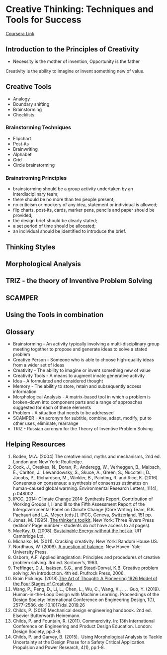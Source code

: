 # Creative Thinking: Techniques and Tools for Success

[Coursera Link](https://www.coursera.org/learn/creative-thinking-techniques-and-tools-for-success)

## Introduction to the Principles of Creativity

- Necessity is the mother of invention, Opportunity is the father

Creativity is the ability to imagine or invent something new of value.

## Creative Tools

- Analogy
- Boundary shifting
- Brainstorming
- Checklists

### Brainstorming Techniques

- Flipchart
- Post-its
- Brainwriting
- Alphabet
- Grid
- Circle brainstorming

### Brainstroming Principles

- brainstorming should be a group activity undertaken by an interdisciplinary team;
- there should be no more than ten people present;
- no criticism or mockery of any idea, statement or individual is allowed;
- flip charts, post-its, cards, marker pens, pencils and paper should be provided;
- the design brief should be clearly stated;
- a set period of time should be allocated;
- an individual should be identified to introduce the brief.

## Thinking Styles

## Morphological Analysis

## TRIZ - the theory of Inventive Problem Solving

## SCAMPER

## Using the Tools in combination

## Glossary

- Brainstorming - An activity typically involving a multi-disciplinary group meeting together to propose and generate ideas to solve a stated problem
- Creative Person - Someone who is able to choose high-quality ideas from a wider set of ideas
- Creativity - The ability to imagine or invent something new of value
- Creativity Tools - A means to augment innate generative activity
- Idea - A formulated and considered thought
- Memory - The abilitiy to store, retain and subsequently access information
- Morphological Analysis - A matrix-based tool in which a problem is broken-down into component parts and a range of approaches suggested for each of these elements
- Problem - A situation that needs to be addressed
- SCAMPER - An acronym for subtitle, combine, adapt, modify, put to other uses, eliminate, rearrange
- TRIZ - Russian acronym for the Theory of Inventive Problem Solving

## Helping Resources

1.  Boden, M.A. (2004) The creative mind, myths and mechanisms, 2nd ed. London and New York: Routledge.
2.  Cook, J., Oreskes, N., Doran, P., Anderegg, W., Verheggen, B., Maibach, E., Carlton, J., Lewandowsky, S., Skuce, A., Green, S., Nuccitelli, D., Jacobs, P., Richardson, M., Winkler, B., Painting, R. and Rice, K. (2016). Consensus on consensus: a synthesis of consensus estimates on human-caused global warming. Environmental Research Letters, 11(4), p.048002.
3.  IPCC, 2014: Climate Change 2014: Synthesis Report. Contribution of Working Groups I, II and III to the Fifth Assessment Report of the Intergovernmental Panel on Climate Change \[Core Writing Team, R.K. Pachauri and L.A. Meyer (eds.)\]. IPCC, Geneva, Switzerland, 151 pp.
4.  Jones, M. (1995). [The thinker's toolkit](https://books.google.co.uk/books?id=oYojFVG7UqgC&pg=PR4&lpg=PR4&dq=Jones,+A.N.D.+The+thinker%E2%80%99s+toolkit.+Three+Rivers+Press,+1995&source=bl&ots=ybX_rNdyH4&sig=KI2Gj9_cUq5UO6t7VXE8XJR-9R4&hl=en&sa=X&ved=0ahUKEwjwz7P4ztPZAhVRLFAKHcRaDx8Q6AEIWTAH#v=onepage&q=Jones%2C%20A.N.D.%20The%20thinker%E2%80%99s%20toolkit.%20Three%20Rivers%20Press%2C%201995&f=false). New York: Three Rivers Press (edition? Page number - students do not have access to all pages).
5.  MacKay, D. (2008). [Sustainable Energy-without the hot air](https://www.withouthotair.com/download.html). UIT Cambridge Ltd.
6.  Michalko, M. (2011). Cracking creativity. New York: Random House US.
7.  Nordhaus, W. (2008). [A question of balance](https://books.google.co.uk/books?hl=en&lr=&id=XD_XBQAAQBAJ&oi=fnd&pg=PR9&dq=global+warming&ots=bntZcC5E31&sig=5KO-Wzo8rxUi4evuxv_NtgvdC9g#v=onepage&q=global%20warming&f=false). New Haven: Yale University Press.
8.  Osborn, A.F. Applied imagination: Principles and procedures of creative problem solving. 3rd ed. Scribner’s, 1963.
9.  Treffinger, D.J., Isaksen, S.G., and Stead-Dorval, K.B. Creative problem solving: An introduction. 4th ed. Prufrock Press, 2006.
10. Brain Pickings. (2018).[The Art of Thought: A Pioneering 1926 Model of the Four Stages of Creativity](https://www.brainpickings.org/2013/08/28/the-art-of-thought-graham-wallas-stages/).
11. Wang, P., Peng, D., Li, L., Chen, L., Wu, C., Wang, X., . . . Guo, Y. (2019). Human-in-the-Loop Design with Machine Learning. Proceedings of the Design Society: International Conference on Engineering Design, 1(1), 2577-2586. doi:10.1017/dsi.2019.26
12. Childs, P. (2018) Mechanical design engineering handbook. 2nd ed. Elsevier Butterworth Heinemann.
13. Childs, P. and Fountain, R. (2011). Commercivity. In: 13th International Conference on Engineering and Product Design Education. London: Design Society, pp.3-8.
14. Childs, P. and Garvey, B. (2015).  Using Morphological Analysis to Tackle Uncertainty at the Design Phase for a Safety Critical Application. Propulsion and Power Research, 4(1), pp.1-8.
